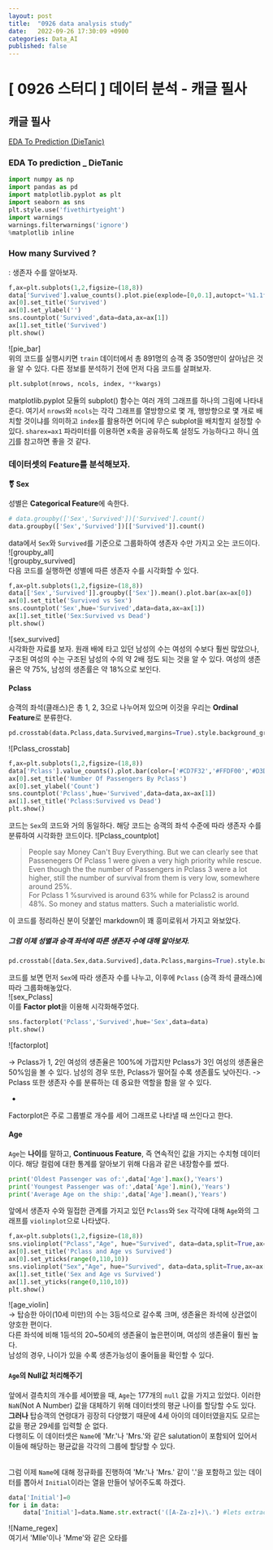 ```yaml
---
layout: post
title:  "0926 data analysis study"
date:   2022-09-26 17:30:09 +0900
categories: Data_AI
published: false
---
```

# [ 0926 스터디 ] 데이터 분석 - 캐글 필사

## 캐글 필사 

[EDA To Prediction (DieTanic)](https://www.kaggle.com/code/ash316/eda-to-prediction-dietanic)

### EDA To prediction _ DieTanic
```python
import numpy as np 
import pandas as pd
import matplotlib.pyplot as plt
import seaborn as sns
plt.style.use('fivethirtyeight')
import warnings
warnings.filterwarnings('ignore')
%matplotlib inline
```

### How many Survived ? 
: 생존자 수를 알아보자.
```python
f,ax=plt.subplots(1,2,figsize=(18,8))
data['Survived'].value_counts().plot.pie(explode=[0,0.1],autopct='%1.1f%%',ax=ax[0],shadow=True)
ax[0].set_title('Survived')
ax[0].set_ylabel('')
sns.countplot('Survived',data=data,ax=ax[1])
ax[1].set_title('Survived')
plt.show()
```
![pie_bar] <br/>
위의 코드를 실행시키면 `train` 데이터에서 총 891명의 승객 중 350명만이 살아남은 것을 알 수 있다. 다른 정보를 분석하기 전에 먼저 다음 코드를 살펴보자. 
```python
plt.subplot(nrows, ncols, index, **kwargs)
```

matplotlib.pyplot 모듈의 subplot() 함수는 여러 개의 그래프를 하나의 그림에 나타내준다. 여기서 `nrows`와 `ncols`는 각각 그래프를 열방향으로 몇 개, 행방향으로 몇 개로 배치할 것이냐를 의미하고 `index`를 활용하면 어디에 무슨 subplot을 배치할지 설정할 수 있다. 
`sharex=ax1` 파라미터를 이용하면 x축을 공유하도록 설정도 가능하다고 하니 [여기](https://codetorial.net/matplotlib/subplot.html)를 참고하면 좋을 것 같다.

### 데이터셋의 Feature를 분석해보자.
#### ⚧ Sex 
성별은 **Categorical Feature**에 속한다. 
```python
# data.groupby(['Sex','Survived'])['Survived'].count()
data.groupby(['Sex','Survived'])[['Survived']].count()
```
data에서 `Sex`와 `Survived`를 기준으로 그룹화하여 생존자 수만 가지고 오는 코드이다. <br/>
![groupby_all] <br/>
![groupby_survived] <br/>
다음 코드를 실행하면 성별에 따른 생존자 수를 시각화할 수 있다.
```python
f,ax=plt.subplots(1,2,figsize=(18,8))
data[['Sex','Survived']].groupby(['Sex']).mean().plot.bar(ax=ax[0])
ax[0].set_title('Survived vs Sex')
sns.countplot('Sex',hue='Survived',data=data,ax=ax[1])
ax[1].set_title('Sex:Survived vs Dead')
plt.show()
```
![sex_survived] <br/>
시각화한 자료를 보자. 원래 배에 타고 있던 남성의 수는 여성의 수보다 훨씬 많았으나, 구조된 여성의 수는 구조된 남성의 수의 약 2배 정도 되는 것을 알 수 있다. 여성의 생존율은 약 75%, 남성의 생존률은 약 18%으로 보인다. 


#### Pclass
승객의 좌석(클래스)은 총 1, 2, 3으로 나누어져 있으며 이것을 우리는 **Ordinal Feature**로 분류한다.

```python
pd.crosstab(data.Pclass,data.Survived,margins=True).style.background_gradient(cmap='summer_r')
```
![Pclass_crosstab] <br/>


```python
f,ax=plt.subplots(1,2,figsize=(18,8))
data['Pclass'].value_counts().plot.bar(color=['#CD7F32','#FFDF00','#D3D3D3'],ax=ax[0])
ax[0].set_title('Number Of Passengers By Pclass')
ax[0].set_ylabel('Count')
sns.countplot('Pclass',hue='Survived',data=data,ax=ax[1])
ax[1].set_title('Pclass:Survived vs Dead')
plt.show()
```
코드는 `Sex`의 코드와 거의 동일하다. 해당 코드는 승객의 좌석 수준에 따라 생존자 수를 분류하여 시각화한 코드이다. 
![Pclass_countplot]
> People say Money Can't Buy Everything. But we can clearly see that Passenegers Of Pclass 1 were given a very high priority while rescue. Even though the the number of Passengers in Pclass 3 were a lot higher, still the number of survival from them is very low, somewhere around 25%. <br/> For Pclass 1 %survived is around 63% while for Pclass2 is around 48%. So money and status matters. Such a materialistic world.

이 코드를 정리하신 분이 덧붙인 markdown이 꽤 흥미로워서 가지고 와보았다.

##### 그럼 이제 성별과 승객 좌석에 따른 생존자 수에 대해 알아보자.
```python
pd.crosstab([data.Sex,data.Survived],data.Pclass,margins=True).style.background_gradient(cmap='summer_r')
```
코드를 보면 먼저 `Sex`에 따라 생존자 수를 나누고, 이후에 `Pclass` (승객 좌석 클래스)에 따라 그룹화해놓았다. <br/>
![sex_Pclass] <br/>
이를 **Factor plot**을 이용해 시각화해주었다.
```python
sns.factorplot('Pclass','Survived',hue='Sex',data=data)
plt.show()
```
![factorplot] <br/>

-> Pclass가 1, 2인 여성의 생존율은 100%에 가깝지만 Pclass가 3인 여성의 생존율은 50%임을 볼 수 있다. 남성의 경우 또한, Pclass가 떨어질 수록 생존률도 낮아진다. <nr/>
-> Pclass 또한 생존자 수를 분류하는 데 중요한 역할을 함을 알 수 있다. 
<br/>
+ <br/>
Factorplot은 주로 그룹별로 개수를 세어 그래프로 나타낼 때 쓰인다고 한다.

#### Age
`Age`는 **나이**를 말하고, **Continuous Feature**, 즉 연속적인 값을 가지는 수치형 데이터이다. 해당 컬럼에 대한 통계를 알아보기 위해 다음과 같은 내장함수를 썼다.
```python
print('Oldest Passenger was of:',data['Age'].max(),'Years')
print('Youngest Passenger was of:',data['Age'].min(),'Years')
print('Average Age on the ship:',data['Age'].mean(),'Years')
```
앞에서 생존자 수와 밀접한 관계를 가지고 있던 `Pclass`와 `Sex` 각각에 대해 `Age`와의 그래프를 `violinplot`으로 나타냈다.
```python
f,ax=plt.subplots(1,2,figsize=(18,8))
sns.violinplot("Pclass","Age", hue="Survived", data=data,split=True,ax=ax[0])
ax[0].set_title('Pclass and Age vs Survived')
ax[0].set_yticks(range(0,110,10))
sns.violinplot("Sex","Age", hue="Survived", data=data,split=True,ax=ax[1])
ax[1].set_title('Sex and Age vs Survived')
ax[1].set_yticks(range(0,110,10))
plt.show()
```
![age_violin] <br/>
-> 탑승한 아이(10세 미만)의 수는 3등석으로 갈수록 크며, 생존율은 좌석에 상관없이 양호한 편이다. <br/>
다른 좌석에 비해 1등석의 20~50세의 생존율이 높은편이며, 여성의 생존율이 훨씬 높다. 
<br/>남성의 경우, 나이가 있을 수록 생존가능성이 줄어듦을 확인할 수 있다.

#### `Age`의 Null값 처리해주기
앞에서 결측치의 개수를 세어봤을 때, `Age`는 177개의 `null` 값을 가지고 있었다. 이러한 `NaN`(Not A Number) 값을 대체하기 위해 데이터셋의 평균 나이를 할당할 수도 있다. <br/>
**그러나** 탑승객의 연령대가 굉장히 다양했기 때문에 4세 아이의 데이터였을지도 모르는 값을 평균 29세를 입력할 순 없다. <br/>
다행히도 이 데이터셋은 `Name`에 'Mr.'나 'Mrs.'와 같은 salutation이 포함되어 있어서 이들에 해당하는 평균값을 각각의 그룹에 할당할 수 있다.
<br/>
<br/>

그럼 이제 `Name`에 대해 정규화를 진행하여 'Mr.'나 'Mrs.' 같이 '.'을 포함하고 있는 데이터를 뽑아서 `Initial`이라는 열을 만들어 넣어주도록 하겠다. 
```python
data['Initial']=0
for i in data:
    data['Initial']=data.Name.str.extract('([A-Za-z]+)\.') #lets extract the Salutations
```
![Name_regex] <br/>
여기서 'Mlle'이나 'Mme'와 같은 오타를 


